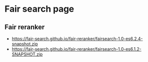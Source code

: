 # Fair search page


## Fair reranker

* https://fair-search.github.io/fair-reranker/fairsearch-1.0-es6.2.4-snapshot.zip
* https://fair-search.github.io/fair-reranker/fairsearch-1.0-es6.1.2-SNAPSHOT.zip

